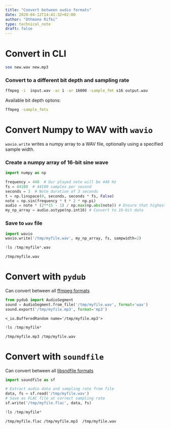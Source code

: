 ```yaml
---
title: "Convert between audio formats"
date: 2020-04-12T14:41:32+02:00
author: "Othmane Rifki"
type: technical_note
draft: false
---
```

# Convert in CLI

``` bash 
sox new.wav new.mp3
```

### Convert to a different bit depth and sampling rate

``` bash 
ffmpeg -i  input.wav -ac 1 -ar 16000 -sample_fmt s16 output.wav
```
Available bit depth optons:
``` bash 
ffmpeg -sample_fmts
```

# Convert Numpy to WAV with `wavio`
`wavio.write` writes a numpy array to a WAV file, optionally using a specified sample width.

### Create a numpy array of 16-bit sine wave


```python
import numpy as np

frequency = 440  # Our played note will be 440 Hz
fs = 44100  # 44100 samples per second
seconds = 3  # Note duration of 3 seconds
t = np.linspace(0, seconds, seconds * fs, False)
note = np.sin(frequency * t * 2 * np.pi)
audio = note * (2**15 - 1) / np.max(np.abs(note)) # Ensure that highest value is in 16-bit range
my_np_array = audio.astype(np.int16) # Convert to 16-bit data
```

### Save to `wav` file


```python
import wavio
wavio.write('/tmp/myfile.wav', my_np_array, fs, sampwidth=2)
```


```python
!ls /tmp/myfile*.wav
```

    /tmp/myfile.wav


# Convert with `pydub`
Can convert between all [ffmpeg formats](https://www.ffmpeg.org/general.html#File-Formats)


```python
from pydub import AudioSegment
sound = AudioSegment.from_file('/tmp/myfile.wav', format='wav')
sound.export('/tmp/myfile.mp3', format='mp3')
```




    <_io.BufferedRandom name='/tmp/myfile.mp3'>




```python
!ls /tmp/myfile*
```

    /tmp/myfile.mp3 /tmp/myfile.wav


# Convert with `soundfile`
Can convert between all [libsndfile formats](http://www.mega-nerd.com/libsndfile/#Features)


```python
import soundfile as sf

# Extract audio data and sampling rate from file 
data, fs = sf.read('/tmp/myfile.wav') 
# Save as FLAC file at correct sampling rate
sf.write('/tmp/myfile.flac', data, fs)  
```


```python
!ls /tmp/myfile*
```

    /tmp/myfile.flac /tmp/myfile.mp3  /tmp/myfile.wav

